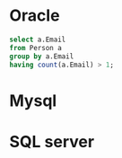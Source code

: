 # Oracle

```sql
select a.Email
from Person a
group by a.Email
having count(a.Email) > 1;
```


# Mysql

# SQL server